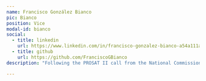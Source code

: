 ```yaml
---
name: Francisco González Bianco
pic: Bianco
position: Vice
modal-id: bianco
social:
  - title: linkedin
    url: https://www.linkedin.com/in/francisco-gonzalez-bianco-a54a111a4/
  - title: github
    url: https://github.com/FranciscoGBianco
description: "Following the PROSAT II call from the National Commission for Space Activities (CONAE), a system was developed using active microwave polarimetric satellite information from the Argentine SAOCOM Mission, together with other optical and radar satellite data, for monitoring wetlands in Argentina (in line with the use of satellite information for wetland inventory programs). Work was carried out in pilot wetland landscape units: the Ramsar Site in the Upper Delta (Entre Ríos Province), Concepción del Uruguay (Entre Ríos Province), and Bajo de los Saladillos (Santa Fe Province). The first objective was to develop a catalog of backscatter coefficients (active microwave, C and L bands) and spectral responses (visible and reflective infrared) associated with the wetland types in the study areas."

---
```

